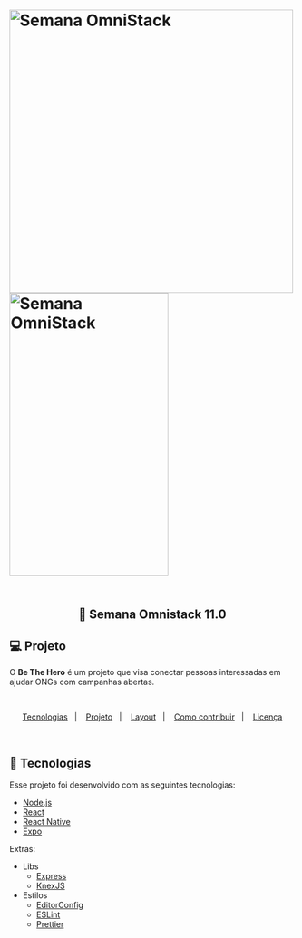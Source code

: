 <h1>
    <img alt="Semana OmniStack" src="https://lh3.googleusercontent.com/zyTifohOZLrOL7PB-757TtJItGprQwkLRhmDcOJ5hXapYLBcSpeD4ZE0tuYB5MPyTHwFmldaYFjQLbUDu-vQ70HcoGfpnah8VYilHbvWvh1xld_YNn8H59jhoyRkE2K6LxB3rzBxsQ=w1609-h784-no"  width=auto height=500 />
    <img alt="Semana OmniStack" src="https://lh3.googleusercontent.com/-ln7cSMth_Vk5rvRAug82aN71xT76d1ARMMo5D585jUCYn6Ieus-8gjOnaRmN97rsnjAjZdCWnPOfyMl-aCtouZeU4IClZqy1I07IVqJkSKPnB7jggSooyvLO55cmmfu7NevZwRiXf8NKRnqb5EpSHP-SzksTXezzQ6I2tvc_qn5u_AIYslfe3qJtE8FnOvayrT3RBvPBJRANsnGxW0v1Fvw6ENM1ydzRDVnKv5ZWLH9vKHDlpX4uAqOlXhSYlbtiUOTD2YlKsweVPK-MDEIi8L6qP_SB6vZ4XMuFSRdX_g2s2zpBH8VxeZEuTDahl03HGJGkahYLCs-DHmhm311dGB9sGgybPAEhmi0LTCm6bkmAc697kSsabFkknFobF3QVJVrqQizO8sKLkL2ei7V5-ObuZTqLROUWOFT75U4mg5w1wotjuYybkIzSX6VXAbmHIOSmLj3HojDo3E3uEm9NJxGvIMgyvcxAYsGR_X7nbKvmWFMdANaxff4HV91BNYiqbta8XHXB-a7jrE1wHOFq3NChxBB6OChQ-CnlTloDRt6bcy777WNNFaDkkwCN3ge2pakPNIdvYcKjdwB2Muv0Lm3A5urDHL3JwDC1Ex816RE2vD7Zjh1JIuiZ8etzmPXXAM_xVdPnb7dyuM-qV5omPdnv1GKlLOP9eA_RyBZ8PXWRnKDjlLcz_UOC89mW6llinMba8NiRhvSoGZtCJwF1LflELe-Nf_93p5op28yzZlp7eRQ=w567-h969-no" width=280 height=500   />
    
</h1>

<h2 align="center">
  <br/>
  🚀 Semana Omnistack 11.0
</h2>

## 💻 Projeto

O **Be The Hero** é um projeto que visa conectar pessoas interessadas em ajudar ONGs com campanhas abertas.


<br/>

<p align="center">
  <a href="#rocket-tecnologias">Tecnologias</a>&nbsp;&nbsp;&nbsp;|&nbsp;&nbsp;&nbsp;
  <a href="#-projeto">Projeto</a>&nbsp;&nbsp;&nbsp;|&nbsp;&nbsp;&nbsp;
  <a href="#-layout">Layout</a>&nbsp;&nbsp;&nbsp;|&nbsp;&nbsp;&nbsp;
  <a href="#-como-contribuir">Como contribuir</a>&nbsp;&nbsp;&nbsp;|&nbsp;&nbsp;&nbsp;
  <a href="#memo-licença">Licença</a>
</p>

<br>

## :rocket: Tecnologias

Esse projeto foi desenvolvido com as seguintes tecnologias:

- [Node.js](https://nodejs.org/en/)
- [React](https://reactjs.org)
- [React Native](https://facebook.github.io/react-native/)
- [Expo](https://expo.io/)

Extras:

- Libs
  - [Express](https://expressjs.com/pt-br/)
  - [KnexJS](http://knexjs.org/)
- Estilos
  - [EditorConfig](https://editorconfig.org/)
  - [ESLint](https://eslint.org/)
  - [Prettier](https://prettier.io/)